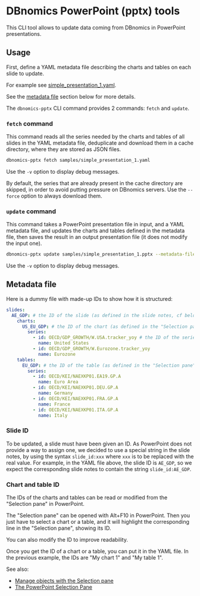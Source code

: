 # DBnomics PowerPoint (pptx) tools

This CLI tool allows to update data coming from DBnomics in PowerPoint presentations.

## Usage

First, define a YAML metadata file describing the charts and tables on each slide to update.

For example see [simple_presentation_1.yaml](./samples/simple_presentation_1.yaml).

See the [metadata file](#metadata-file) section below for more details.

The `dbnomics-pptx` CLI command provides 2 commands: `fetch` and `update`.

### `fetch` command

This command reads all the series needed by the charts and tables of all slides in the YAML metadata file, deduplicate and download them in a cache directory, where they are stored as JSON files.

```bash
dbnomics-pptx fetch samples/simple_presentation_1.yaml
```

Use the `-v` option to display debug messages.

By default, the series that are already present in the cache directory are skipped, in order to avoid putting pressure on DBnomics servers.
Use the `--force` option to always download them.

### `update` command

This command takes a PowerPoint presentation file in input, and a YAML metadata file, and updates the charts and tables defined in the metadata file, then saves the result in an output presentation file (it does not modify the input one).

```bash
dbnomics-pptx update samples/simple_presentation_1.pptx --metadata-file samples/simple_presentation_1.yaml samples/simple_presentation_1.output.pptx
```

Use the `-v` option to display debug messages.

## Metadata file

Here is a dummy file with made-up IDs to show how it is structured:

```yaml
slides:
  AE_GDP: # the ID of the slide (as defined in the slide notes, cf below)
    charts:
      US_EU_GDP: # the ID of the chart (as defined in the "Selection pane")
        series:
          - id: OECD/GDP_GROWTH/W.USA.tracker_yoy # the ID of the series on DBnomics
            name: United States
          - id: OECD/GDP_GROWTH/W.Eurozone.tracker_yoy
            name: Eurozone
    tables:
      EU_GDP: # the ID of the table (as defined in the "Selection pane")
        series:
          - id: OECD/KEI/NAEXKP01.EA19.GP.A
            name: Euro Area
          - id: OECD/KEI/NAEXKP01.DEU.GP.A
            name: Germany
          - id: OECD/KEI/NAEXKP01.FRA.GP.A
            name: France
          - id: OECD/KEI/NAEXKP01.ITA.GP.A
            name: Italy
```

### Slide ID

To be updated, a slide must have been given an ID. As PowerPoint does not provide a way to assign one, we decided to use a special string in the slide notes, by using the syntax `slide_id:xxx` where `xxx` is to be replaced with the real value. For example, in the YAML file above, the slide ID is `AE_GDP`, so we expect the corresponding slide notes to contain the string `slide_id:AE_GDP`.

### Chart and table ID

The IDs of the charts and tables can be read or modified from the "Selection pane" in PowerPoint.

The "Selection pane" can be opened with Alt+F10 in PowerPoint.
Then you just have to select a chart or a table, and it will highlight the corresponding line in the "Selection pane", showing its ID.

You can also modify the ID to improve readability.

Once you get the ID of a chart or a table, you can put it in the YAML file.
In the previous example, the IDs are "My chart 1" and "My table 1".

See also:

- [Manage objects with the Selection pane](https://support.microsoft.com/en-us/office/manage-objects-with-the-selection-pane-a6b2fd3e-d769-46c1-9b9c-b94e04a72550)
- [The PowerPoint Selection Pane](https://www.presentationpoint.com/blog/powerpoint-selection-pane/)
